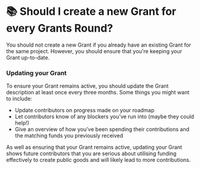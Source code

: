 # 📚 Should I create a new Grant for every Grants Round?

You should not create a new Grant if you already have an existing Grant for the same project. However, you should ensure that you're keeping your Grant up-to-date.

### Updating your Grant

To ensure your Grant remains active, you should update the Grant description at least once every three months. Some things you might want to include:

* Update contributors on progress made on your roadmap
* Let contributors know of any blockers you've run into (maybe they could help!)
* Give an overview of how you've been spending their contributions and the matching funds you previously received

As well as ensuring that your Grant remains active, updating your Grant shows future contributors that you are serious about utilising funding effectively to create public goods and will likely lead to more contributions.
